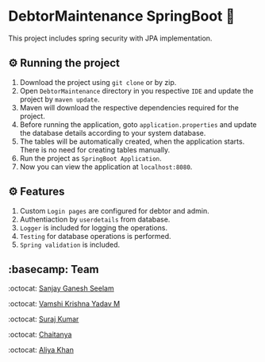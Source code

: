 # DebtorMaintenance SpringBoot :leaves:

This project includes spring security with JPA implementation.

## :gear: Running the project

1. Download the project using ```git clone``` or by zip.
2. Open ```DebtorMaintenance``` directory in you respective ```IDE``` and update the project by ```maven update```.
3. Maven will download the respective dependencies required for the project.
4. Before running the application, goto ```application.properties``` and update the database details according to your system database.
5. The tables will be automatically created, when the application starts. There is no need for creating tables manually.
6. Run the project as ```SpringBoot Application```.
7. Now you can view the application at ```localhost:8080```.

## :gear: Features

1. Custom ```Login pages``` are configured for debtor and admin.
2. Authentiaction by ```userdetails``` from database.
3. ```Logger``` is included for logging the operations.
4. ```Testing``` for database operations is performed.
5. ```Spring validation``` is included.

## :basecamp: Team

:octocat:	[Sanjay Ganesh Seelam](https://github.com/Sanju525)

:octocat:	[Vamshi Krishna Yadav M](https://github.com/Mvkyadav)

:octocat:	[Suraj Kumar](#)

:octocat:	[Chaitanya](#)

:octocat:	[Aliya Khan](#)
